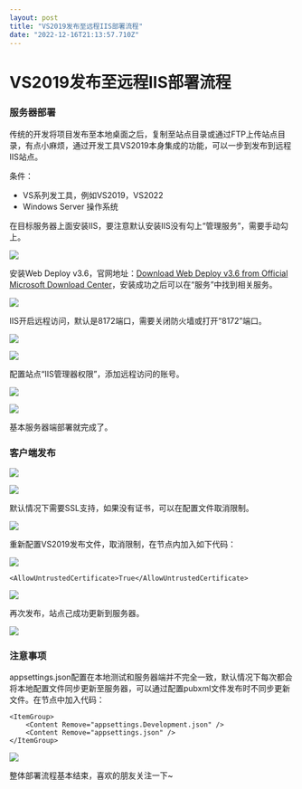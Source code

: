 ```yaml
---
layout: post
title: "VS2019发布至远程IIS部署流程"
date: "2022-12-16T21:13:57.710Z"
---
```

VS2019发布至远程IIS部署流程
==================

### 服务器部署

传统的开发将项目发布至本地桌面之后，复制至站点目录或通过FTP上传站点目录，有点小麻烦，通过开发工具VS2019本身集成的功能，可以一步到发布到远程IIS站点。

条件：

*   VS系列发工具，例如VS2019，VS2022
*   Windows Server 操作系统

在目标服务器上面安装IIS，要注意默认安装IIS没有勾上“管理服务”，需要手动勾上。

![](https://img2023.cnblogs.com/blog/2014437/202212/2014437-20221216155339115-1655129190.png)

安装Web Deploy v3.6，官网地址：[Download Web Deploy v3.6 from Official Microsoft Download Center](https://www.microsoft.com/zh-CN/download/details.aspx?id=43717)，安装成功之后可以在“服务”中找到相关服务。

![](https://img2023.cnblogs.com/blog/2014437/202212/2014437-20221216153823962-1027911696.png)

IIS开启远程访问，默认是8172端口，需要关闭防火墙或打开“8172”端口。

![](https://img2023.cnblogs.com/blog/2014437/202212/2014437-20221216155643209-240062151.png)

![](https://img2023.cnblogs.com/blog/2014437/202212/2014437-20221216155653263-538302840.png)

配置站点“IIS管理器权限”，添加远程访问的账号。

![](https://img2023.cnblogs.com/blog/2014437/202212/2014437-20221216160150062-301373827.png)

![](https://img2023.cnblogs.com/blog/2014437/202212/2014437-20221216160158738-2065176888.png)

基本服务器端部署就完成了。

### 客户端发布

![](https://img2023.cnblogs.com/blog/2014437/202212/2014437-20221216160637150-1709462700.png)

![](https://img2023.cnblogs.com/blog/2014437/202212/2014437-20221216160644315-1449686220.png)

默认情况下需要SSL支持，如果没有证书，可以在配置文件取消限制。

![](https://img2023.cnblogs.com/blog/2014437/202212/2014437-20221216160917962-105089361.png)

重新配置VS2019发布文件，取消限制，在<PropertyGroup>节点内加入如下代码：

![](https://img2023.cnblogs.com/blog/2014437/202212/2014437-20221216161215618-83972757.png)

    <AllowUntrustedCertificate>True</AllowUntrustedCertificate>

![](https://img2023.cnblogs.com/blog/2014437/202212/2014437-20221216163007521-212661349.png)

再次发布，站点己成功更新到服务器。

![](https://img2023.cnblogs.com/blog/2014437/202212/2014437-20221216162347898-97424637.png)

### 注意事项

appsettings.json配置在本地测试和服务器端并不完全一致，默认情况下每次都会将本地配置文件同步更新至服务器，可以通过配置pubxml文件发布时不同步更新文件。在<Project>节点中加入代码：

    <ItemGroup>
    	<Content Remove="appsettings.Development.json" />
    	<Content Remove="appsettings.json" />
    </ItemGroup>

![](https://img2023.cnblogs.com/blog/2014437/202212/2014437-20221216162952060-840902542.png)

整体部署流程基本结束，喜欢的朋友关注一下~